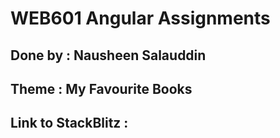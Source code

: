 # WEB601 Angular Assignments

## Done by : Nausheen Salauddin

## Theme : My Favourite Books

## Link to StackBlitz : 
 
